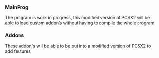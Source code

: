 <h3><a>MainProg</a></h3>
<p>The program is work in progress, this modified version of PCSX2 will be able to load custom addon's without having to compile the whole program</p>
<h3><a>Addons</a></h3>
<p>These addon's will be able to be put into a modified version of PCSX2 to add feutures</p>